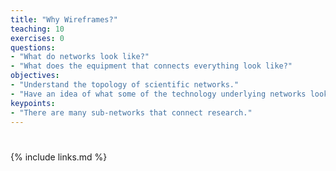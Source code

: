 ```yaml
---
title: "Why Wireframes?"
teaching: 10
exercises: 0
questions:
- "What do networks look like?"
- "What does the equipment that connects everything look like?"
objectives:
- "Understand the topology of scientific networks."
- "Have an idea of what some of the technology underlying networks looks like."
keypoints:
- "There are many sub-networks that connect research."
---
```


#

{% include links.md %}
